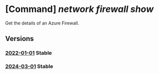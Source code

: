 # [Command] _network firewall show_

Get the details of an Azure Firewall.

## Versions

### [2022-01-01](/Resources/mgmt-plane/L3N1YnNjcmlwdGlvbnMve30vcmVzb3VyY2Vncm91cHMve30vcHJvdmlkZXJzL21pY3Jvc29mdC5uZXR3b3JrL2F6dXJlZmlyZXdhbGxzL3t9/2022-01-01.xml) **Stable**

<!-- mgmt-plane /subscriptions/{}/resourcegroups/{}/providers/microsoft.network/azurefirewalls/{} 2022-01-01 -->

### [2024-03-01](/Resources/mgmt-plane/L3N1YnNjcmlwdGlvbnMve30vcmVzb3VyY2Vncm91cHMve30vcHJvdmlkZXJzL21pY3Jvc29mdC5uZXR3b3JrL2F6dXJlZmlyZXdhbGxzL3t9/2024-03-01.xml) **Stable**

<!-- mgmt-plane /subscriptions/{}/resourcegroups/{}/providers/microsoft.network/azurefirewalls/{} 2024-03-01 -->
